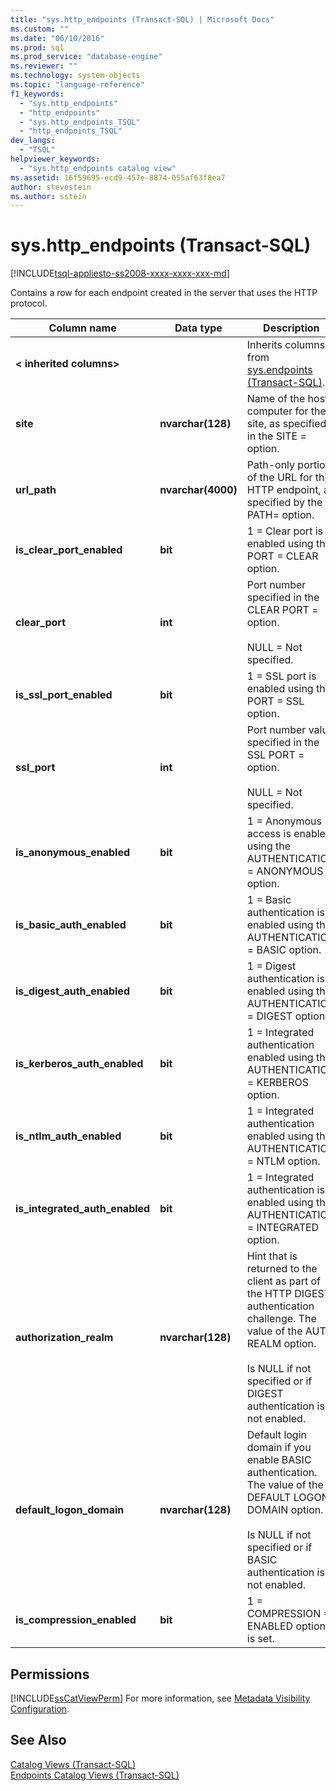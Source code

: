 ```yaml
---
title: "sys.http_endpoints (Transact-SQL) | Microsoft Docs"
ms.custom: ""
ms.date: "06/10/2016"
ms.prod: sql
ms.prod_service: "database-engine"
ms.reviewer: ""
ms.technology: system-objects
ms.topic: "language-reference"
f1_keywords: 
  - "sys.http_endpoints"
  - "http_endpoints"
  - "sys.http_endpoints_TSQL"
  - "http_endpoints_TSQL"
dev_langs: 
  - "TSQL"
helpviewer_keywords: 
  - "sys.http_endpoints catalog view"
ms.assetid: 16f59695-ecd9-457e-8874-055af63f8ea7
author: stevestein
ms.author: sstein
---
```

# sys.http_endpoints (Transact-SQL)
[!INCLUDE[tsql-appliesto-ss2008-xxxx-xxxx-xxx-md](../../includes/tsql-appliesto-ss2008-xxxx-xxxx-xxx-md.md)]

  Contains a row for each endpoint created in the server that uses the HTTP protocol.  
  
|Column name|Data type|Description|  
|-----------------|---------------|-----------------|  
|**< inherited columns>**||Inherits columns from [sys.endpoints &#40;Transact-SQL&#41;](../../relational-databases/system-catalog-views/sys-endpoints-transact-sql.md).|  
|**site**|**nvarchar(128)**|Name of the host computer for the site, as specified in the SITE = option.|  
|**url_path**|**nvarchar(4000)**|Path-only portion of the URL for this HTTP endpoint, as specified by the PATH= option.|  
|**is_clear_port_enabled**|**bit**|1 = Clear port is enabled using the PORT = CLEAR option.|  
|**clear_port**|**int**|Port number specified in the CLEAR PORT = option.<br /><br /> NULL = Not specified.|  
|**is_ssl_port_enabled**|**bit**|1 = SSL port is enabled using the PORT = SSL option.|  
|**ssl_port**|**int**|Port number value specified in the SSL PORT = option.<br /><br /> NULL = Not specified.|  
|**is_anonymous_enabled**|**bit**|1 = Anonymous access is enabled using the AUTHENTICATION = ANONYMOUS option.|  
|**is_basic_auth_enabled**|**bit**|1 = Basic authentication is enabled using the AUTHENTICATION = BASIC option.|  
|**is_digest_auth_enabled**|**bit**|1 = Digest authentication is enabled using the AUTHENTICATION = DIGEST option.|  
|**is_kerberos_auth_enabled**|**bit**|1 = Integrated authentication enabled using the AUTHENTICATION = KERBEROS option.|  
|**is_ntlm_auth_enabled**|**bit**|1 = Integrated authentication enabled using the AUTHENTICATION = NTLM option.|  
|**is_integrated_auth_enabled**|**bit**|1 = Integrated authentication is enabled using the AUTHENTICATION = INTEGRATED option.|  
|**authorization_realm**|**nvarchar(128)**|Hint that is returned to the client as part of the HTTP DIGEST authentication challenge. The value of the AUTH REALM option.<br /><br /> Is NULL if not specified or if DIGEST authentication is not enabled.|  
|**default_logon_domain**|**nvarchar(128)**|Default login domain if you enable BASIC authentication. The value of the DEFAULT LOGON DOMAIN option.<br /><br /> Is NULL if not specified or if BASIC authentication is not enabled.|  
|**is_compression_enabled**|**bit**|1 = COMPRESSION = ENABLED option is set.|  
  
## Permissions  
 [!INCLUDE[ssCatViewPerm](../../includes/sscatviewperm-md.md)] For more information, see [Metadata Visibility Configuration](../../relational-databases/security/metadata-visibility-configuration.md).  
  
## See Also  
 [Catalog Views &#40;Transact-SQL&#41;](../../relational-databases/system-catalog-views/catalog-views-transact-sql.md)   
 [Endpoints Catalog Views &#40;Transact-SQL&#41;](../../relational-databases/system-catalog-views/endpoints-catalog-views-transact-sql.md)  
  
  
